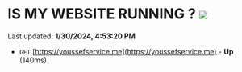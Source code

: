 # IS MY WEBSITE RUNNING ? [![](https://img.shields.io/static/v1?label=Sponsor&message=%E2%9D%A4&logo=GitHub&color=%23fe8e86)](https://github.com/sponsors/<username>)

Last updated: **1/30/2024, 4:53:20 PM**

- `GET` [https://youssefservice.me](https://youssefservice.me) - **Up** (140ms)
